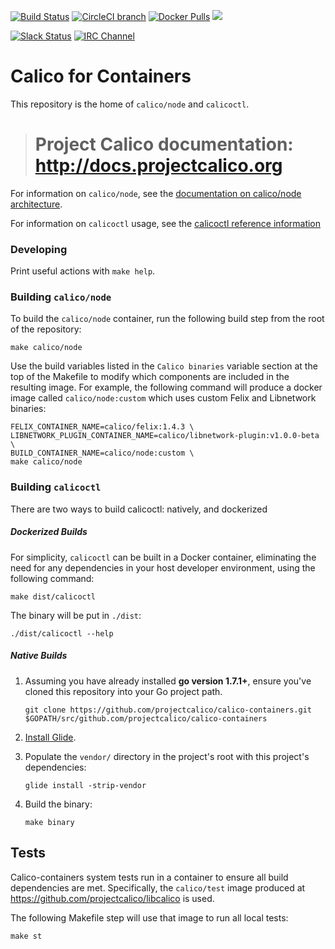<!--- master only -->
[![Build Status](https://semaphoreci.com/api/v1/calico/calico-containers/branches/master/shields_badge.svg)](https://semaphoreci.com/calico/calico-containers)
[![CircleCI branch](https://img.shields.io/circleci/project/projectcalico/calico-containers/master.svg?label=calicoctl)](https://circleci.com/gh/projectcalico/calico-containers/tree/master)
[![Docker Pulls](https://img.shields.io/docker/pulls/calico/node.svg)](https://hub.docker.com/r/calico/node/)
[![](https://badge.imagelayers.io/calico/node:latest.svg)](https://imagelayers.io/?images=calico/node:latest)

[![Slack Status](https://slack.projectcalico.org/badge.svg)](https://slack.projectcalico.org)
[![IRC Channel](https://img.shields.io/badge/irc-%23calico-blue.svg)](https://kiwiirc.com/client/irc.freenode.net/#calico)
<!--- end of master only -->

# Calico for Containers

This repository is the home of `calico/node` and `calicoctl`.

<blockquote><h1>Project Calico documentation: <a href="http://docs.projectcalico.org">http://docs.projectcalico.org</a></h1></blockquote>



For information on `calico/node`, see the [documentation on calico/node architecture](http://docs.projectcalico.org/master/reference/architecture/components).

For information on `calicoctl` usage, see the [calicoctl reference information](http://docs.projectcalico.org/master/reference/calicoctl/)

### Developing

Print useful actions with `make help`.

### Building `calico/node`

To build the `calico/node` container, run the following build step from
the root of the repository:

```
make calico/node
```

Use the build variables listed in the `Calico binaries` variable section
at the top of the Makefile to modify which components are included in the resulting image.
For example, the following command will produce a docker image called `calico/node:custom`
which uses custom Felix and Libnetwork binaries:

```
FELIX_CONTAINER_NAME=calico/felix:1.4.3 \
LIBNETWORK_PLUGIN_CONTAINER_NAME=calico/libnetwork-plugin:v1.0.0-beta \
BUILD_CONTAINER_NAME=calico/node:custom \
make calico/node
```

### Building `calicoctl`

There are two ways to build calicoctl: natively, and dockerized

##### Dockerized Builds

For simplicity, `calicoctl` can be built in a Docker container, eliminating
the need for any dependencies in your host developer environment, using the following command:

```
make dist/calicoctl
```

The binary will be put in `./dist`:

```
./dist/calicoctl --help
```

##### Native Builds

1. Assuming you have already installed **go version 1.7.1+**,
   ensure you've cloned this repository into your Go project path.

   ```
   git clone https://github.com/projectcalico/calico-containers.git $GOPATH/src/github.com/projectcalico/calico-containers
   ```

1. [Install Glide](https://github.com/Masterminds/glide#install).

2. Populate the `vendor/` directory in the project's root with this project's dependencies:

   ```
   glide install -strip-vendor
   ```

3. Build the binary:
   ```
   make binary
   ```

## Tests

Calico-containers system tests run in a container to ensure all build dependencies are met.
Specifically, the `calico/test` image produced at https://github.com/projectcalico/libcalico
is used.

The following Makefile step will use that image to run all local tests:

```
make st
```
